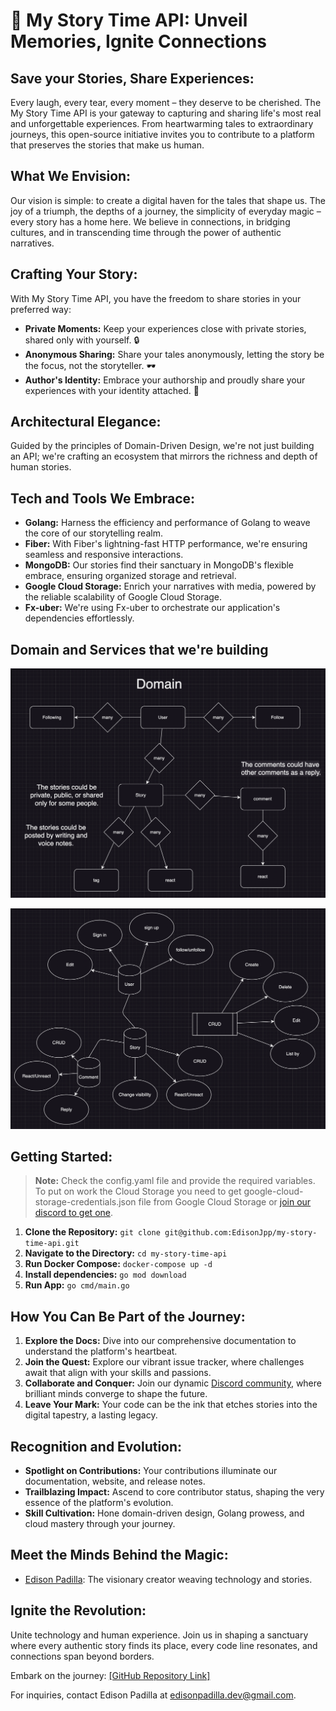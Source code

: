 # 📖 My Story Time API: Unveil Memories, Ignite Connections

## Save your Stories, Share Experiences:

Every laugh, every tear, every moment – they deserve to be cherished. The My Story Time API is your gateway to capturing and sharing life's most real and unforgettable experiences. From heartwarming tales to extraordinary journeys, this open-source initiative invites you to contribute to a platform that preserves the stories that make us human.

## What We Envision:

Our vision is simple: to create a digital haven for the tales that shape us. The joy of a triumph, the depths of a journey, the simplicity of everyday magic – every story has a home here. We believe in connections, in bridging cultures, and in transcending time through the power of authentic narratives.

## Crafting Your Story:

With My Story Time API, you have the freedom to share stories in your preferred way:
- **Private Moments:** Keep your experiences close with private stories, shared only with yourself. 🔒
- **Anonymous Sharing:** Share your tales anonymously, letting the story be the focus, not the storyteller. 🕶️
- **Author's Identity:** Embrace your authorship and proudly share your experiences with your identity attached. 🙌

## Architectural Elegance:

Guided by the principles of Domain-Driven Design, we're not just building an API; we're crafting an ecosystem that mirrors the richness and depth of human stories.

## Tech and Tools We Embrace:

- **Golang:** Harness the efficiency and performance of Golang to weave the core of our storytelling realm.
- **Fiber:** With Fiber's lightning-fast HTTP performance, we're ensuring seamless and responsive interactions.
- **MongoDB:** Our stories find their sanctuary in MongoDB's flexible embrace, ensuring organized storage and retrieval.
- **Google Cloud Storage:** Enrich your narratives with media, powered by the reliable scalability of Google Cloud Storage.
- **Fx-uber:** We're using Fx-uber to orchestrate our application's dependencies effortlessly.

## Domain and Services that we're building
![Domain](/.docs/domain.png)

![Services](/.docs/services.png)

## Getting Started:
> **Note:** 
> Check the config.yaml file and provide the required variables.
>  To put on work the Cloud Storage you need to get google-cloud-storage-credentials.json file from Google Cloud Storage or [join our discord to get one](https://discord.gg/7S5j2JSd). 

1. **Clone the Repository:** `git clone git@github.com:EdisonJpp/my-story-time-api.git`
2. **Navigate to the Directory:** `cd my-story-time-api`
3. **Run Docker Compose:** `docker-compose up -d`
4. **Install dependencies:** `go mod download`
5. **Run App:** `go cmd/main.go`

## How You Can Be Part of the Journey:

1. **Explore the Docs:** Dive into our comprehensive documentation to understand the platform's heartbeat.
2. **Join the Quest:** Explore our vibrant issue tracker, where challenges await that align with your skills and passions.
3. **Collaborate and Conquer:** Join our dynamic [Discord community](https://discord.gg/7S5j2JSd), where brilliant minds converge to shape the future.
4. **Leave Your Mark:** Your code can be the ink that etches stories into the digital tapestry, a lasting legacy.

## Recognition and Evolution:

- **Spotlight on Contributions:** Your contributions illuminate our documentation, website, and release notes.
- **Trailblazing Impact:** Ascend to core contributor status, shaping the very essence of the platform's evolution.
- **Skill Cultivation:** Hone domain-driven design, Golang prowess, and cloud mastery through your journey.

## Meet the Minds Behind the Magic:

- [Edison Padilla](https://github.com/EdisonJpp): The visionary creator weaving technology and stories.

## Ignite the Revolution:

Unite technology and human experience. Join us in shaping a sanctuary where every authentic story finds its place, every code line resonates, and connections span beyond borders.

Embark on the journey: [[GitHub Repository Link]](https://github.com/EdisonJpp/my-story-time-api)

For inquiries, contact Edison Padilla at [edisonpadilla.dev@gmail.com](edisonpadilla.dev@gmail.com).
